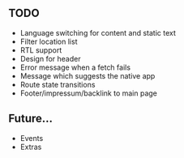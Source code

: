 ## TODO
* Language switching for content and static text
* Filter location list
* RTL support
* Design for header
* Error message when a fetch fails
* Message which suggests the native app
* Route state transitions
* Footer/impressum/backlink to main page

## Future...
* Events
* Extras
